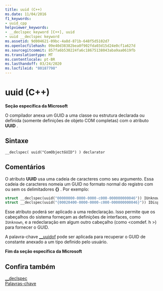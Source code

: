 ```yaml
---
title: uuid (C++)
ms.date: 11/04/2016
f1_keywords:
- uuid_cpp
helpviewer_keywords:
- __declspec keyword [C++], uuid
- uuid __declspec keyword
ms.assetid: 9d004621-09bc-4a8d-871b-648f5d5102d7
ms.openlocfilehash: 09e40d38382bea0f902fda03d15d24e0cf1a627d
ms.sourcegitcommit: 857fa6b530224fa6c18675138043aba9aa0619fb
ms.translationtype: MT
ms.contentlocale: pt-BR
ms.lasthandoff: 03/24/2020
ms.locfileid: "80187798"
---
```

# <a name="uuid-c"></a>uuid (C++)

**Seção específica da Microsoft**

O compilador anexa um GUID a uma classe ou estrutura declarada ou definida (somente definições de objeto COM completas) com o atributo **UUID** .

## <a name="syntax"></a>Sintaxe

```
__declspec( uuid("ComObjectGUID") ) declarator
```

## <a name="remarks"></a>Comentários

O atributo **UUID** usa uma cadeia de caracteres como seu argumento. Essa cadeia de caracteres nomeia um GUID no formato normal do registro com ou sem os delimitadores **{}** . Por exemplo:

```cpp
struct __declspec(uuid("00000000-0000-0000-c000-000000000046")) IUnknown;
struct __declspec(uuid("{00020400-0000-0000-c000-000000000046}")) IDispatch;
```

Esse atributo poderá ser aplicado a uma redeclaração. Isso permite que os cabeçalhos do sistema forneçam as definições de interfaces, como `IUnknown`, e a redeclaração em algum outro cabeçalho (como \<comdef. h >) para fornecer o GUID.

A palavra-chave [__uuidof](../cpp/uuidof-operator.md) pode ser aplicada para recuperar o GUID de constante anexado a um tipo definido pelo usuário.

**Fim da seção específica da Microsoft**

## <a name="see-also"></a>Confira também

[__declspec](../cpp/declspec.md)<br/>
[Palavras-chave](../cpp/keywords-cpp.md)

